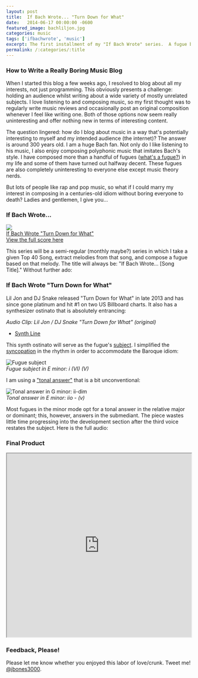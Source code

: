 ```yaml
---
layout: post
title:  If Bach Wrote... "Turn Down for What"
date:   2014-06-17 00:00:00 -0600
featured_image: bachliljon.jpg
categories: music
tags: ['ifbachwrote', 'music']
excerpt: The first installment of my "If Bach Wrote" series.  A fugue based on the synthesizer part in Lil' Jon and DJ Snake's hit "Turn Down for What."
permalink: /:categories/:title
---
```

### How to Write a Really Boring Music Blog

When I started this blog a few weeks ago, I resolved to blog about all my interests, not just programming. This obviously presents a challenge: holding an audience whilst writing about a wide variety of mostly unrelated subjects. I love listening to and composing music, so my first thought was to regularly write music reviews and occasionally post an original composition whenever I feel like writing one. Both of those options now seem really uninteresting and offer nothing new in terms of interesting content.

The question lingered: how do I blog about music in a way that's potentially interesting to myself and my intended audience (the internet)? The answer is around 300 years old. I am a huge Bach fan. Not only do I like listening to his music, I also enjoy composing polyphonic music that imitates Bach's style. I have composed more than a handful of fugues ([what's a fugue?](http://en.wikipedia.org/wiki/Fugue)) in my life and some of them have turned out halfway decent. These fugues are also completely uninteresting to everyone else except music theory nerds.

But lots of people like rap and pop music, so what if I could marry my interest in composing in a centuries-old idiom without boring everyone to death? Ladies and gentlemen, I give you...

### If Bach Wrote...

[![](http://cdn.flaticon.com/png/256/375.png)  
If Bach Wrote "Turn Down for What"](http://jdauriemma.com/audio/mp3/000IfBachWroteTurnDownforWhat.mp3)[  
View the full score here](http://www.noteflight.com/scores/view/52c241c3b178ed536a2ca961994176a5f0536125)

This series will be a semi-regular (monthly maybe?) series in which I take a given Top 40 Song, extract melodies from that song, and compose a fugue based on that melody. The title will always be: "If Bach Wrote... [Song Title]." Without further ado:

### If Bach Wrote "Turn Down for What"

Lil Jon and DJ Snake released "Turn Down for What" in late 2013 and has since gone platinum and hit #1 on two US Billboard charts. It also has a synthesizer ostinato that is absolutely entrancing:

_Audio Clip: Lil Jon / DJ Snake "Turn Down for What" (original)_

*   [Synth Line](http://jdauriemma.com/blog/wp-content/uploads/2014/06/turndownclip.mp3)

This synth ostinato will serve as the fugue's [subject](http://jan.ucc.nau.edu/tas3/fugueanatomy.html). I simplified the [syncopation](http://en.wikipedia.org/wiki/Syncopation) in the rhythm in order to accommodate the Baroque idiom:

![Fugue subject](http://jdauriemma.startlogic.com/home/blog/wp-content/uploads/2014/06/turndown01.jpg)  
_Fugue subject in E minor: i (VI) (V)_

I am using a ["tonal answer"](http://jan.ucc.nau.edu/tas3/fugueanatomy.html) that is a bit unconventional:

![Tonal answer in G minor: ii-dim](http://jdauriemma.startlogic.com/home/blog/wp-content/uploads/2014/06/turndown02.jpg)  
_Tonal answer in E minor: iio - (v)_

Most fugues in the minor mode opt for a tonal answer in the relative major or dominant; this, however, answers in the submediant. The piece wastes little time progressing into the development section after the third voice restates the subject. Here is the full audio:

### Final Product

<iframe height="500px" src="http://www.noteflight.com/embed/52c241c3b178ed536a2ca961994176a5f0536125?scale=1" width="100%"></iframe>

### Feedback, Please!

Please let me know whether you enjoyed this labor of love/crunk. Tweet me! [@jbones3000](https://twitter.com/jbones3000).[](null)
